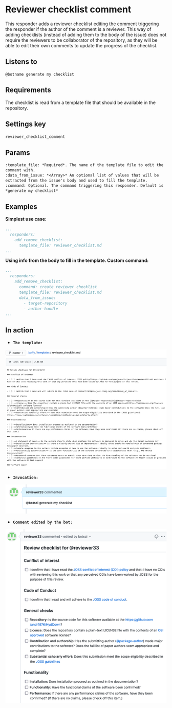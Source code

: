 Reviewer checklist comment
==========================

This responder adds a reviewer checklist editing the comment triggering the responder if the author of the comment is a reviewer. This way of adding checklists (instead of adding them to the body of the issue) does not require the reviewers to be collaborator of the repository, as they will be able to edit their own comments to update the progress of the checklist.

## Listens to

```
@botname generate my checklist
```

## Requirements

The checklist is read from a template file that should be available in the repository.

## Settings key

`reviewer_checklist_comment`

## Params
```eval_rst
:template_file: *Required*. The name of the template file to edit the comment with.
:data_from_issue: *<Array>* An optional list of values that will be extracted from the issue's body and used to fill the template.
:command: Optional. The command triggering this responder. Default is *generate my checklist*
```

## Examples

**Simplest use case:**
```yaml
...
  responders:
    add_remove_checklist:
      template_file: reviewer_checklist.md
...
```

**Using info from the body to fill in the template. Custom command:**
```yaml
...
  responders:
    add_remove_checklist:
      command: create reviewer checklist
      template_file: reviewer_checklist.md
      data_from_issue:
        - target-repository
        - author-handle
...
```

## In action

* **`The template:`**

![](../images/responders/reviewer_checklist_comment_1.png "Reviewer checklist comment responder in action: The template")

* **`Invocation:`**

![](../images/responders/reviewer_checklist_comment_2.png "Reviewer checklist comment responder in action: Invocation")

* **`Comment edited by the bot:`**

![](../images/responders/reviewer_checklist_comment_3.png "Reviewer checklist comment responder in action: After")
